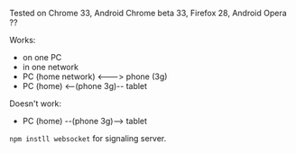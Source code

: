 Tested on Chrome 33, Android Chrome beta 33, Firefox 28, Android Opera ??

Works:
 * on one PC
 * in one network
 * PC (home network) <---> phone (3g)
 * PC (home) <--(phone 3g)-- tablet

Doesn't work:
 * PC (home) --(phone 3g)--> tablet


`npm instll websocket` for signaling server.
